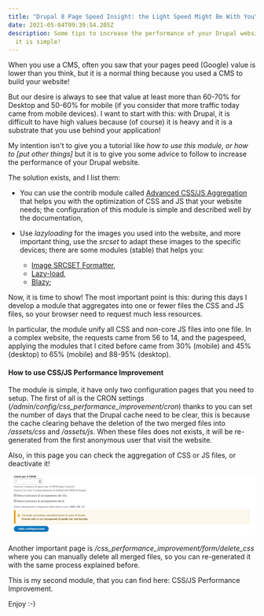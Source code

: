 ```yaml
---
title: "Drupal 8 Page Speed Insight: the Light Speed Might Be With You"
date: 2021-05-04T09:39:54.205Z
description: Some tips to increase the performance of your Drupal website. Yes,
  it is simple!
---
```

When you use a CMS, often you saw that your pages peed (Google) value is lower than you think, but it is a normal thing because you used a CMS to build your website! 

But our desire is always to see that value at least more than 60-70% for Desktop and 50-60% for mobile (if you consider that more traffic today came from mobile devices). I want to start with this: with Drupal, it is difficult to have high values because (of course) it is heavy and it is a substrate that you use behind your application! 

My intention isn't to give you a tutorial like *how to use this module, or how to \[put other things]* but it is to give you some advice to follow to increase the performance of your Drupal website.

The solution exists, and I list them: 

* You can use the contrib module called [Advanced CSS/JS Aggregation](https://www.drupal.org/project/advagg) that helps you with the optimization of CSS and JS that your website needs; the configuration of this module is simple and described well by the documentation,
* Use *lazyloading* for the images you used into the website, and more important thing, use the *srcset* to adapt these images to the specific devices; there are some modules (stable) that helps you: 

  * [Image SRCSET Formatter](https://www.drupal.org/project/image_srcset_formatter),
  * [Lazy-load](https://www.drupal.org/project/lazy),
  * [Blazy](https://www.drupal.org/project/blazy);

Now, it is time to show! The most important point is this: during this days I develop a module that aggregates into one or fewer files the CSS and JS files, so your browser need to request much less resources.

In particular, the module unify all CSS and non-core JS files into one file. In a complex website, the requests came from 56 to 14, and the pagespeed, applying the modules that I cited before came from 30% (mobile) and 45% (desktop) to 65% (mobile) and 88-95% (desktop).

#### How to use CSS/JS Performance Improvement

The module is simple, it have only two configuration pages that you need to setup. The first of all is the CRON settings (*/admin/config/css_performance_improvement/cron*) thanks to you can set the number of days that the Drupal cache need to be clear, this is because the cache clearing behave the deletion of the two merged files into */assets/css* and */assets/js*. When these files does not exists, it will be re-generated from the first anonymous user that visit the website.

Also, in this page you can check the aggregation of CSS or JS files, or deactivate it!

![settings_cron](settings_cron.png "Settings page for the module")

Another important page is */css_performance_improvement/form/delete_css* where you can manually delete all merged files, so you can re-generated it with the same process explained before.

This is my second module, that you can find here: CSS/JS Performance Improvement. 

Enjoy :-)